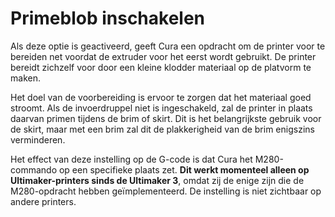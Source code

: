 Primeblob inschakelen
====
Als deze optie is geactiveerd, geeft Cura een opdracht om de printer voor te bereiden net voordat de extruder voor het eerst wordt gebruikt. De printer bereidt zichzelf voor door een kleine klodder materiaal op de platvorm te maken.

Het doel van de voorbereiding is ervoor te zorgen dat het materiaal goed stroomt. Als de invoerdruppel niet is ingeschakeld, zal de printer in plaats daarvan primen tijdens de brim of skirt. Dit is het belangrijkste gebruik voor de skirt, maar met een brim zal dit de plakkerigheid van de brim enigszins verminderen.

Het effect van deze instelling op de G-code is dat Cura het M280-commando op een specifieke plaats zet. **Dit werkt momenteel alleen op Ultimaker-printers sinds de Ultimaker 3**, omdat zij de enige zijn die de M280-opdracht hebben geïmplementeerd. De instelling is niet zichtbaar op andere printers.